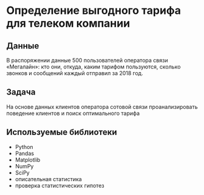 # Определение выгодного тарифа для телеком компании


## Данные

 В распоряжении данные 500 пользователей оператора связи «Мегалайн»: кто они, откуда, каким тарифом пользуются, сколько звонков и сообщений каждый отправил за 2018 год.

## Задача


На основе данных клиентов оператора сотовой связи проанализировать поведение клиентов и поиск оптимального тарифа

## Используемые библиотеки
- Python
- Pandas
- Matplotlib
- NumPy
- SciPy
- описательная статистика
- проверка статистических гипотез
